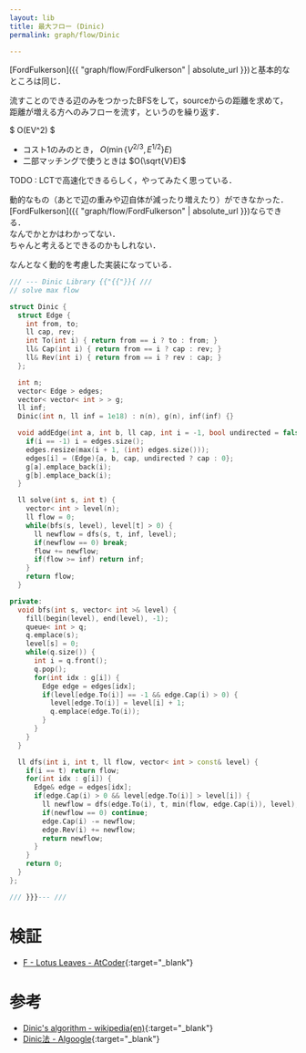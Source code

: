 ```yaml
---
layout: lib
title: 最大フロー (Dinic)
permalink: graph/flow/Dinic

---
```



[FordFulkerson]({{ "graph/flow/FordFulkerson" | absolute_url }})と基本的なところは同じ．

流すことのできる辺のみをつかったBFSをして，sourceからの距離を求めて，  
距離が増える方へのみフローを流す，というのを繰り返す．

$ O(EV^2) $

* コスト1のみのとき， $O(\min\{V^{2/3}, E^{1/2}\}E)$
* 二部マッチングで使うときは $O(\sqrt{V}E)$

TODO : LCTで高速化できるらしく，やってみたく思っている．

動的なもの（あとで辺の重みや辺自体が減ったり増えたり）ができなかった．  
[FordFulkerson]({{ "graph/flow/FordFulkerson" | absolute_url }})ならできる．  
なんでかとかはわかってない．  
ちゃんと考えるとできるのかもしれない．

なんとなく動的を考慮した実装になっている．


```cpp
/// --- Dinic Library {{"{{"}}{ ///
// solve max flow

struct Dinic {
  struct Edge {
    int from, to;
    ll cap, rev;
    int To(int i) { return from == i ? to : from; }
    ll& Cap(int i) { return from == i ? cap : rev; }
    ll& Rev(int i) { return from == i ? rev : cap; }
  };

  int n;
  vector< Edge > edges;
  vector< vector< int > > g;
  ll inf;
  Dinic(int n, ll inf = 1e18) : n(n), g(n), inf(inf) {}

  void addEdge(int a, int b, ll cap, int i = -1, bool undirected = false) {
    if(i == -1) i = edges.size();
    edges.resize(max(i + 1, (int) edges.size()));
    edges[i] = (Edge){a, b, cap, undirected ? cap : 0};
    g[a].emplace_back(i);
    g[b].emplace_back(i);
  }

  ll solve(int s, int t) {
    vector< int > level(n);
    ll flow = 0;
    while(bfs(s, level), level[t] > 0) {
      ll newflow = dfs(s, t, inf, level);
      if(newflow == 0) break;
      flow += newflow;
      if(flow >= inf) return inf;
    }
    return flow;
  }

private:
  void bfs(int s, vector< int >& level) {
    fill(begin(level), end(level), -1);
    queue< int > q;
    q.emplace(s);
    level[s] = 0;
    while(q.size()) {
      int i = q.front();
      q.pop();
      for(int idx : g[i]) {
        Edge edge = edges[idx];
        if(level[edge.To(i)] == -1 && edge.Cap(i) > 0) {
          level[edge.To(i)] = level[i] + 1;
          q.emplace(edge.To(i));
        }
      }
    }
  }

  ll dfs(int i, int t, ll flow, vector< int > const& level) {
    if(i == t) return flow;
    for(int idx : g[i]) {
      Edge& edge = edges[idx];
      if(edge.Cap(i) > 0 && level[edge.To(i)] > level[i]) {
        ll newflow = dfs(edge.To(i), t, min(flow, edge.Cap(i)), level);
        if(newflow == 0) continue;
        edge.Cap(i) -= newflow;
        edge.Rev(i) += newflow;
        return newflow;
      }
    }
    return 0;
  }
};

/// }}}--- ///
```


# 検証

* [F - Lotus Leaves - AtCoder](https://beta.atcoder.jp/contests/arc074/submissions/2141547){:target="_blank"}<!--_-->


# 参考

* [Dinic's algorithm - wikipedia(en)](https://en.wikipedia.org/wiki/Dinic%27s_algorithm){:target="_blank"}
* [Dinic法 - Algoogle](http://algoogle.hadrori.jp/algorithm/dinic.html){:target="_blank"}

